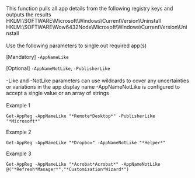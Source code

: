 This function pulls all app details from the following registry keys and outputs the results
HKLM:\SOFTWARE\Microsoft\Windows\CurrentVersion\Uninstall
HKLM:\SOFTWARE\Wow6432Node\Microsoft\Windows\CurrentVersion\Uninstall
<br>
<br>
Use the following parameters to single out required app(s)

[Mandatory] `-AppNameLike`

[Optional] `-AppNameNotLike`, `-PublisherLike`
<br>
<br>
-Like and -NotLike parameters can use wildcards to cover any uncertainties or variations in the app display name
-AppNameNotLike is configured to accept a single value or an array of strings
<br>
<br>
Example 1

    Get-AppReg -AppNameLike "*Remote*Desktop*" -PublisherLike "*Microsoft*"

Example 2

    Get-AppReg -AppNameLike "*Dropbox" -AppNameNotLike "*Helper*"

Example 3

    Get-AppReg -AppNameLike "*Acrobat*Acrobat*" -AppNameNotLike @("*Refresh*Manager*","*Customization*Wizard*")
